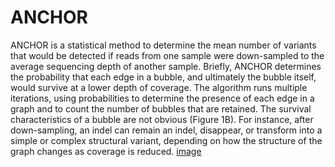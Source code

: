 # ANCHOR

ANCHOR is a statistical method to determine the mean number of variants that would be detected if reads from one sample were down-sampled to the average sequencing depth of another sample. Briefly, ANCHOR determines the probability that each edge in a bubble, and ultimately the bubble itself, would survive at a lower depth of coverage. The algorithm runs multiple iterations, using probabilities to determine the presence of each edge in a graph and to count the number of bubbles that are retained. The survival characteristics of a bubble are not obvious (Figure 1B). For instance, after down-sampling, an indel can remain an indel, disappear, or transform into a simple or complex structural variant, depending on how the structure of the graph changes as coverage is reduced. 
[image](img/ANCHOR.pdf)
